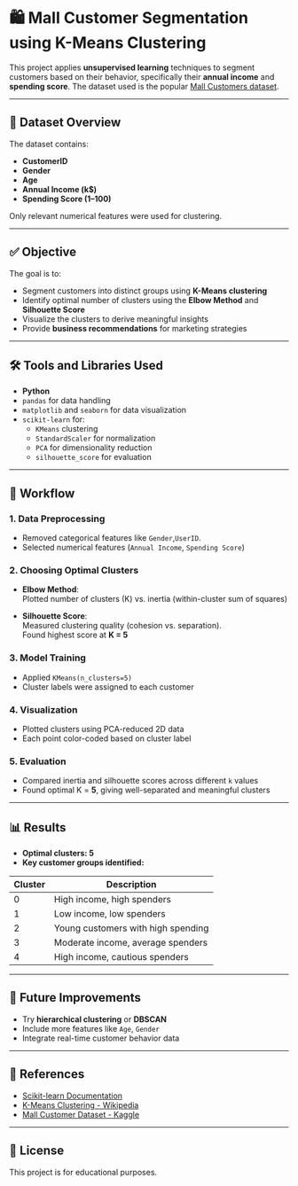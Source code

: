 # 🛍️ Mall Customer Segmentation using K-Means Clustering

This project applies **unsupervised learning** techniques to segment customers based on their behavior, specifically their **annual income** and **spending score**. The dataset used is the popular [Mall Customers dataset](https://www.kaggle.com/datasets/vjchoudhary7/customer-segmentation-tutorial-in-python).

---

## 📁 Dataset Overview

The dataset contains:
- **CustomerID**
- **Gender**
- **Age**
- **Annual Income (k$)**
- **Spending Score (1–100)**

Only relevant numerical features were used for clustering.

---

## ✅ Objective

The goal is to:
- Segment customers into distinct groups using **K-Means clustering**
- Identify optimal number of clusters using the **Elbow Method** and **Silhouette Score**
- Visualize the clusters to derive meaningful insights
- Provide **business recommendations** for marketing strategies

---

## 🛠️ Tools and Libraries Used

- **Python**
- `pandas` for data handling
- `matplotlib` and `seaborn` for data visualization
- `scikit-learn` for:
  - `KMeans` clustering
  - `StandardScaler` for normalization
  - `PCA` for dimensionality reduction
  - `silhouette_score` for evaluation

---

## 🔄 Workflow

### 1. Data Preprocessing
- Removed categorical features like `Gender`,`UserID`.
- Selected numerical features (`Annual Income`, `Spending Score`)

### 2. Choosing Optimal Clusters

- **Elbow Method**:  
  Plotted number of clusters (K) vs. inertia (within-cluster sum of squares)

- **Silhouette Score**:  
  Measured clustering quality (cohesion vs. separation).  
  Found highest score at **K = 5**

### 3. Model Training

- Applied `KMeans(n_clusters=5)`
- Cluster labels were assigned to each customer

### 4. Visualization

- Plotted clusters using PCA-reduced 2D data
- Each point color-coded based on cluster label

### 5. Evaluation

- Compared inertia and silhouette scores across different `k` values
- Found optimal K = **5**, giving well-separated and meaningful clusters

---

## 📊 Results

- **Optimal clusters: 5**
- **Key customer groups identified:**

| Cluster | Description                            |
|---------|----------------------------------------|
| 0       | High income, high spenders             |
| 1       | Low income, low spenders               |
| 2       | Young customers with high spending     |
| 3       | Moderate income, average spenders      |
| 4       | High income, cautious spenders         |

---

## 📌 Future Improvements

- Try **hierarchical clustering** or **DBSCAN**
- Include more features like `Age`, `Gender`
- Integrate real-time customer behavior data

---

## 📎 References

- [Scikit-learn Documentation](https://scikit-learn.org/stable/)
- [K-Means Clustering - Wikipedia](https://en.wikipedia.org/wiki/K-means_clustering)
- [Mall Customer Dataset - Kaggle](https://www.kaggle.com/vjchoudhary7/customer-segmentation-tutorial)

---

## 🧾 License

This project is for educational purposes.
